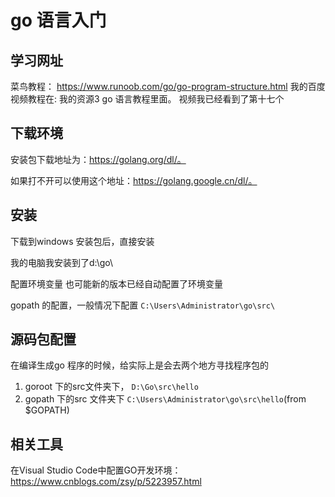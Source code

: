# go 语言入门
## 学习网址
菜鸟教程： https://www.runoob.com/go/go-program-structure.html
我的百度视频教程在: 我的资源3 go 语言教程里面。
视频我已经看到了第十七个

## 下载环境

安装包下载地址为：https://golang.org/dl/。

如果打不开可以使用这个地址：https://golang.google.cn/dl/。

## 安装
下载到windows 安装包后，直接安装

我的电脑我安装到了d:\go\

配置环境变量 也可能新的版本已经自动配置了环境变量

gopath 的配置，一般情况下配置 `C:\Users\Administrator\go\src\`
## 源码包配置
在编译生成go 程序的时候，给实际上是会去两个地方寻找程序包的
1. goroot 下的src文件夹下，  `D:\Go\src\hello`
1. gopath 下的src 文件夹下   `C:\Users\Administrator\go\src\hello`(from $GOPATH)




















## 相关工具

在Visual Studio Code中配置GO开发环境： https://www.cnblogs.com/zsy/p/5223957.html

